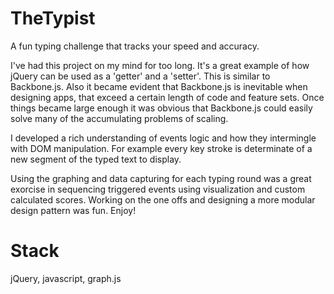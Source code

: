 TheTypist
=========
A fun typing challenge that tracks your speed and accuracy. 

I've had this project on my mind for too long. It's a great example of how jQuery can be 
used as a 'getter' and a 'setter'. This is similar to Backbone.js. Also it became evident 
that Backbone.js is inevitable when designing apps, that exceed a certain length of code and 
feature sets. Once things became large enough it was obvious that Backbone.js could easily
solve many of the accumulating problems of scaling.

I developed a rich understanding of events logic and how they intermingle with DOM manipulation.
For example every key stroke is determinate of a new segment of the typed text to display. 

Using the graphing and data capturing for each typing round was a great exorcise in sequencing
triggered events using visualization and custom calculated scores. Working
on the one offs and designing a more modular design pattern was fun. Enjoy! 

Stack
=====
jQuery, javascript, graph.js
